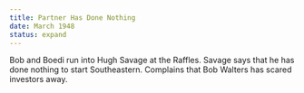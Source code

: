```yaml
---
title: Partner Has Done Nothing
date: March 1948 
status: expand
---
```

Bob and Boedi run into Hugh Savage at the Raffles. Savage says that he has done nothing to start Southeastern. Complains that Bob Walters has scared investors away. 
